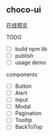 ## choco-ui

[在线预览](https://choco-ui.github.io/choco-ui/)

TODO

- [ ] build npm lib
- [ ] publish
- [ ] usage demo

components

- [ ] Button
- [ ] Alert
- [ ] Input
- [ ] Modal
- [ ] Pagination
- [ ] Tooltip
- [ ] BackToTop